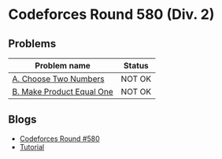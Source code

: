 # Codeforces Round 580 (Div. 2)

## Problems

|Problem name|Status|
|------------|---------|
| [A. Choose Two Numbers](problems/A._Choose_Two_Numbers.md)|NOT OK|
| [B. Make Product Equal One](problems/B._Make_Product_Equal_One.md)|NOT OK|
## Blogs

- [Codeforces Round #580](blogs/Codeforces_Round_580.md)
- [Tutorial](blogs/Tutorial.md)
